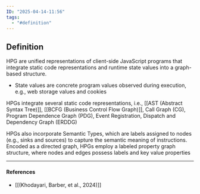 ```yaml
---
ID: "2025-04-14-11:56"
tags:
  - "#definition"
---
```

## Definition

HPG are unified representations of client-side JavaScript programs that integrate static code representations and runtime state values into a graph-based structure.
- State values are concrete program values observed during execution, e.g., web storage values and cookies

HPGs integrate several static code representations, i.e., [[AST (Abstract Syntax Tree)]], [[BCFG (Business Control Flow Graph)]], Call Graph (CG), Program Dependence Graph (PDG), Event Registration, Dispatch and Dependency Graph (ERDDG)

HPGs also incorporate Semantic Types, which are labels assigned to nodes (e.g., sinks and sources) to capture the semantic meaning of instructions. Encoded as a directed graph, HPGs employ a labeled property graph structure, where nodes and edges possess labels and key value properties

---
#### References
- [[(Khodayari, Barber, et al., 2024)]]